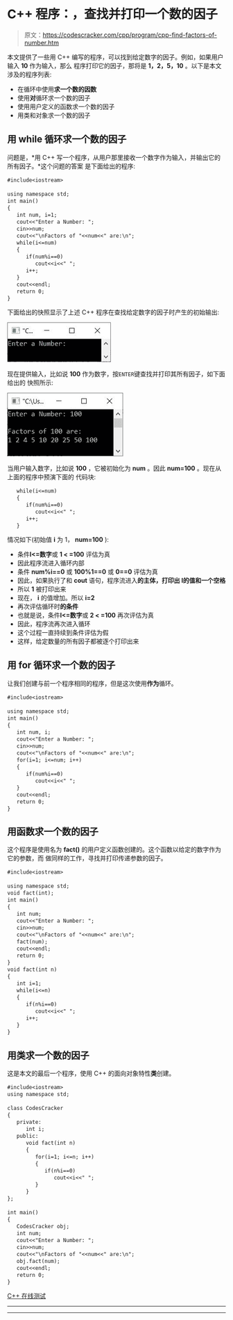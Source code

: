 # C++ 程序：，查找并打印一个数的因子

> 原文：<https://codescracker.com/cpp/program/cpp-find-factors-of-number.htm>

本文提供了一些用 C++ 编写的程序，可以找到给定数字的因子。例如，如果用户输入 **10** 作为输入，那么 程序打印它的因子，那将是 **1，2，5，10** 。以下是本文涉及的程序列表:

*   在循环中使用**求一个数的因数**
*   使用**对**循环求一个数的因子
*   使用用户定义的函数求一个数的因子
*   用类和对象求一个数的因子

## 用 while 循环求一个数的因子

问题是，*用 C++ 写一个程序，从用户那里接收一个数字作为输入，并输出它的所有因子。*这个问题的答案 是下面给出的程序:

```
#include<iostream>

using namespace std;
int main()
{
   int num, i=1;
   cout<<"Enter a Number: ";
   cin>>num;
   cout<<"\nFactors of "<<num<<" are:\n";
   while(i<=num)
   {
      if(num%i==0)
         cout<<i<<" ";
      i++;
   }
   cout<<endl;
   return 0;
}
```

下面给出的快照显示了上述 C++ 程序在查找给定数字的因子时产生的初始输出:

![c++ program find factors of number](img/235be22c59aadda6fc189024d87ac6eb.png)

现在提供输入，比如说 **100** 作为数字，按`ENTER`键查找并打印其所有因子，如下面给出的 快照所示:

![find factors of given number c++](img/040e3c314ac2d9980b09a35c07504dd9.png)

当用户输入数字，比如说 **100** ，它被初始化为 **num** 。因此 **num=100** 。现在从上面的程序中预演下面的 代码块:

```
   while(i<=num)
   {
      if(num%i==0)
         cout<<i<<" ";
      i++;
   }
```

情况如下(初始值 **i** 为 1， **num=100** ):

*   条件**I<=数字**或 **1 < =100** 评估为真
*   因此程序流进入循环内部
*   条件 **num%i==0** 或 **100%1==0** 或 **0==0** 评估为真
*   因此，如果执行了和 **cout** 语句，程序流进入**的主体，打印出 **I**的值和一个空格**
*   所以 **1** 被打印出来
*   现在， **i** 的值增加。所以 **i=2**
*   再次评估循环时**的条件**
*   也就是说，条件**I<=数字**或 **2 < =100** 再次评估为真
*   因此，程序流再次进入循环
*   这个过程一直持续到条件评估为假
*   这样，给定数量的所有因子都被逐个打印出来

## 用 for 循环求一个数的因子

让我们创建与前一个程序相同的程序，但是这次使用**作为**循环。

```
#include<iostream>

using namespace std;
int main()
{
   int num, i;
   cout<<"Enter a Number: ";
   cin>>num;
   cout<<"\nFactors of "<<num<<" are:\n";
   for(i=1; i<=num; i++)
   {
      if(num%i==0)
         cout<<i<<" ";
   }
   cout<<endl;
   return 0;
}
```

## 用函数求一个数的因子

这个程序是使用名为 **fact()** 的用户定义函数创建的。这个函数以给定的数字作为它的参数，而 做同样的工作，寻找并打印传递参数的因子。

```
#include<iostream>

using namespace std;
void fact(int);
int main()
{
   int num;
   cout<<"Enter a Number: ";
   cin>>num;
   cout<<"\nFactors of "<<num<<" are:\n";
   fact(num);
   cout<<endl;
   return 0;
}
void fact(int n)
{
   int i=1;
   while(i<=n)
   {
      if(n%i==0)
         cout<<i<<" ";
      i++;
   }
}
```

## 用类求一个数的因子

这是本文的最后一个程序，使用 C++ 的面向对象特性**类**创建。

```
#include<iostream>
using namespace std;

class CodesCracker
{
   private:
      int i;
   public:
      void fact(int n)
      {
         for(i=1; i<=n; i++)
         {
            if(n%i==0)
               cout<<i<<" ";
         }
      }
};

int main()
{
   CodesCracker obj;
   int num;
   cout<<"Enter a Number: ";
   cin>>num;
   cout<<"\nFactors of "<<num<<" are:\n";
   obj.fact(num);
   cout<<endl;
   return 0;
}
```

[C++ 在线测试](/exam/showtest.php?subid=3)

* * *

* * *